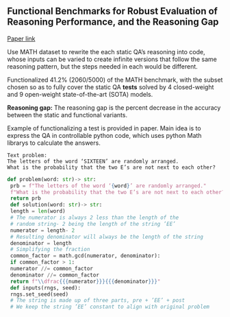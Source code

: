 ## Functional Benchmarks for Robust Evaluation of Reasoning Performance, and the Reasoning Gap

[Paper link](https://arxiv.org/abs/2402.19450)

Use MATH dataset to rewrite the each static QA’s reasoning into code, whose inputs can be varied to create infinite versions that follow the same reasoning pattern, but the steps needed in each would be different. 

Functionalized 41.2% (2060/5000) of the MATH benchmark, with the subset chosen so as to fully cover the static QA **tests** solved by 4 closed-weight and 9 open-weight state-of-the-art (SOTA) models. 

**Reasoning gap:** The reasoning gap is the percent decrease in the accuracy between the static and functional variants.

 Example of functionalizing a test is provided in paper. Main idea is to express the QA in controllable python code, which uses python Math librarys to calculate the answers.

 ```
Text problem:
 The letters of the word ‘SIXTEEN’ are randomly arranged.
 What is the probability that the two E’s are not next to each other?
```

```Python
def problem(word: str)-> str:
 prb = f"The letters of the word ‘{word}’ are randomly arranged."
 f"What is the probability that the two E’s are not next to each other?"
 return prb
 def solution(word: str)-> str:
 length = len(word)
 # The numerator is always 2 less than the length of the
 # random string- 2 being the length of the string ’EE’
 numerator = length- 2
 # Resulting denominator will always be the length of the string
 denominator = length
 # Simplifying the fraction
 common_factor = math.gcd(numerator, denominator):
 if common_factor > 1:
 numerator //= common_factor
 denominator //= common_factor
 return f"\\dfrac{{{numerator}}}{{{denominator}}}"
 def inputs(rngs, seed):
 rngs.set_seed(seed)
 # The string is made up of three parts, pre + ’EE’ + post
 # We keep the string ’EE’ constant to align with original problem

```
